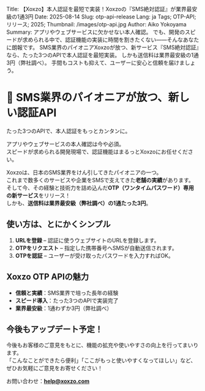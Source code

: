 Title: 【Xoxzo】本人認証を最短で実装！Xoxzoの『SMS絶対認証』が業界最安級の1通3円
Date: 2025-08-14
Slug: otp-api-release
Lang: ja
Tags; OTP-API; リリース; 2025;
Thumbnail: /images/otp-api.jpg
Author: Aiko Yokoyama
Summary: アプリやウェブサービスに欠かせない本人確認。
でも、開発のスピードが求められる中で、認証機能の実装に時間を割きたくない——そんなあなたに朗報です。
SMS業界のパイオニアXoxzoが放つ、新サービス『SMS絶対認証』なら、たった3つのAPIで本人認証を最短実装。
しかも送信料は業界最安級の1通3円（弊社調べ）。
手間もコストも抑えて、ユーザーに安心と信頼を届けましょう。


# 📢 SMS業界のパイオニアが放つ、新しい認証API
たった3つのAPIで、本人認証をもっとカンタンに。  

アプリやウェブサービスの本人確認は今や必須。  
スピードが求められる開発現場で、認証機能はまるっとXoxzoにお任せください。  

Xoxzoは、日本のSMS業界をけん引してきたパイオニアの一つ。  
これまで数多くのサービスや企業をSMSで支えてきた**老舗の実績**があります。  
そして今、その経験と技術力を詰め込んだ**OTP（ワンタイムパスワード）専用の新サービス**をリリース！  
しかも、**送信料は業界最安級（弊社調べ）の1通たった3円**。  

## 使い方は、とにかくシンプル
1. **URLを登録** – 認証に使うウェブサイトのURLを登録します。  
2. **OTPをリクエスト** – 指定した携帯番号へSMSが自動送信されます。  
3. **OTPを認証** – ユーザーが受け取ったパスワードを入力すればOK。  

## Xoxzo OTP APIの魅力
- **信頼と実績**：SMS業界で培った長年の経験  
- **スピード導入**：たった3つのAPIで実装完了  
- **業界最安級**：1通わずか3円（弊社調べ）  

## 今後もアップデート予定！

今後もお客様のご意見をもとに、機能の拡充や使いやすさの向上を行ってまいります。  
「こんなことができたら便利」「ここがもっと使いやすくなってほしい」など、ぜひお気軽にご意見をお寄せください！

お問い合わせ：**help@xoxzo.com**